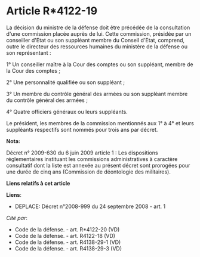 # Article R*4122-19

La décision du ministre de la défense doit être précédée de la consultation d'une commission placée auprès de lui. Cette
commission, présidée par un conseiller d'Etat ou son suppléant membre du Conseil d'Etat, comprend, outre le directeur des
ressources humaines du ministère de la défense ou son représentant : 

1° Un conseiller maître à la Cour des comptes ou son suppléant, membre de la Cour des comptes ; 

2° Une personnalité qualifiée ou son suppléant ; 

3° Un membre du contrôle général des armées ou son suppléant membre du contrôle général des armées ; 

4° Quatre officiers généraux ou leurs suppléants. 

Le président, les membres de la commission mentionnés aux 1° à 4° et leurs suppléants respectifs sont nommés pour trois ans
par décret.

**Nota:**

Décret n° 2009-630 du 6 juin 2009 article 1 : Les dispositions réglementaires instituant les commissions administratives à
caractère consultatif dont la liste est annexée au présent décret sont prorogées pour une durée de cinq ans (Commission de
déontologie des militaires).

**Liens relatifs à cet article**

**Liens**:

  - DEPLACE: Décret n°2008-999 du 24 septembre 2008 - art. 1

_Cité par_:

  - Code de la défense. - art. R*4122-20 (VD)
  - Code de la défense. - art. R4122-18 (VD)
  - Code de la défense. - art. R4138-29-1 (VD)
  - Code de la défense. - art. R4138-29-3 (VD)
